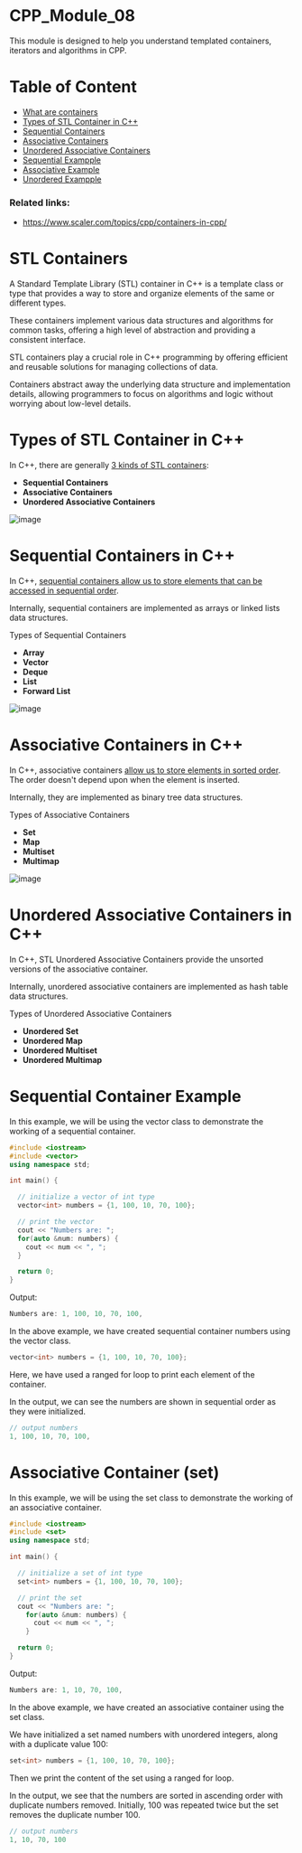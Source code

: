 # CPP_Module_08
 This module is designed to help you understand templated containers, iterators and algorithms in CPP. 


# Table of Content

- [What are containers](#containers)
- [Types of STL Container in C++](#types)
- [Sequential Containers](#sequential)
- [Associative Containers](#associative)
- [Unordered Associative Containers](#unordered)
- [Sequential Exampple](#sequential_example)
- [Associative Example](#associative_example)
- [Unordered Exampple](#unordered_example)

### Related links:
- https://www.scaler.com/topics/cpp/containers-in-cpp/

<a id="containers"></a>
# STL Containers

A Standard Template Library (STL) container in C++ is a template class or type that provides a way to store and organize elements of the same or different types. 

These containers implement various data structures and algorithms for common tasks, offering a high level of abstraction and providing a consistent interface. 

STL containers play a crucial role in C++ programming by offering efficient and reusable solutions for managing collections of data.

Containers abstract away the underlying data structure and implementation details, allowing programmers to focus on algorithms and logic without worrying about low-level details.

<a id="types"></a>
# Types of STL Container in C++

In C++, there are generally <ins>3 kinds of STL containers</ins>:

   - **Sequential Containers**
   - **Associative Containers**
   - **Unordered Associative Containers**

 ![image](https://github.com/izzypt/CPP_Module_08/assets/73948790/8869a758-5c09-4093-aaec-f0fe201b1778)


<a id="sequential"></a>
# Sequential Containers in C++

In C++, <ins>sequential containers allow us to store elements that can be accessed in sequential order</ins>.

Internally, sequential containers are implemented as arrays or linked lists data structures.

Types of Sequential Containers

   - **Array**
   - **Vector**
   - **Deque**
   - **List**
   - **Forward List**

![image](https://github.com/izzypt/CPP_Module_08/assets/73948790/6d8f1d41-c2c2-451e-a3b1-6459452de18b)


<a id="associative"></a>
# Associative Containers in C++

In C++, associative containers <ins>allow us to store elements in sorted order</ins>. The order doesn't depend upon when the element is inserted.

Internally, they are implemented as binary tree data structures.

Types of Associative Containers

   - **Set**
   - **Map**
   - **Multiset**
   - **Multimap**

![image](https://github.com/izzypt/CPP_Module_08/assets/73948790/07312051-ec3b-47df-897e-b5c3fc13d2e8)

<a id="unordered"></a>
# Unordered Associative Containers in C++

In C++, STL Unordered Associative Containers provide the unsorted versions of the associative container.

Internally, unordered associative containers are implemented as hash table data structures.

Types of Unordered Associative Containers

   - **Unordered Set**
   - **Unordered Map**
   - **Unordered Multiset**
   - **Unordered Multimap**

<a id="sequential_example"></a>
# Sequential Container Example

In this example, we will be using the vector class to demonstrate the working of a sequential container.

```cpp
#include <iostream>
#include <vector>
using namespace std;

int main() {

  // initialize a vector of int type
  vector<int> numbers = {1, 100, 10, 70, 100};

  // print the vector
  cout << "Numbers are: ";
  for(auto &num: numbers) {
    cout << num << ", ";
  }

  return 0;
}
```

Output:

```cpp
Numbers are: 1, 100, 10, 70, 100,
```
In the above example, we have created sequential container numbers using the vector class.

```cpp
vector<int> numbers = {1, 100, 10, 70, 100};
```
Here, we have used a ranged for loop to print each element of the container.

In the output, we can see the numbers are shown in sequential order as they were initialized.
```cpp
// output numbers
1, 100, 10, 70, 100,
```
<a id="associative_example"></a>
# Associative Container (set)
In this example, we will be using the set class to demonstrate the working of an associative container.

```cpp
#include <iostream>
#include <set>
using namespace std;

int main() {

  // initialize a set of int type
  set<int> numbers = {1, 100, 10, 70, 100};

  // print the set
  cout << "Numbers are: ";
    for(auto &num: numbers) {
      cout << num << ", ";
    }

  return 0;
}
```
Output:

```cpp
Numbers are: 1, 10, 70, 100,
```
In the above example, we have created an associative container using the set class.

We have initialized a set named numbers with unordered integers, along with a duplicate value 100:

```cpp
set<int> numbers = {1, 100, 10, 70, 100};
```
Then we print the content of the set using a ranged for loop.

In the output, we see that the numbers are sorted in ascending order with duplicate numbers removed. Initially, 100 was repeated twice but the set removes the duplicate number 100.

```cpp
// output numbers
1, 10, 70, 100
```
